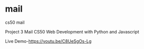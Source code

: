 # mail
cs50 mail 

Project 3 Mail CS50 Web Development with Python and Javascript

Live Demo-https://youtu.be/C8UeSgOs-Lg
